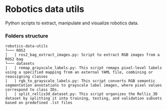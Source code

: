 # Robotics data utils
Python scripts to extract, manipulate and visualize robotics data.

### Folders structure

```
robotics-data-utils
└─── ROS2
│   | ros2_bag_extract_images.py: Script to extract RGB images from a ROS2 bag
└─── datasets
|   | remap_grayscale_labels.py: This script remaps pixel-level labels using a specified mapping from an external YAML file, combining or reassigning classes
|   | rgb_to_grayscale_labels.py: This script converts RGB semantic segmentation annotations to grayscale label images, where pixel values correspond to class IDs.
│   | split_rellis3d_dataset.py: This script organizes the Rellis_3D dataset by splitting it into training, testing, and validation subsets based on predefined .lst files
```

